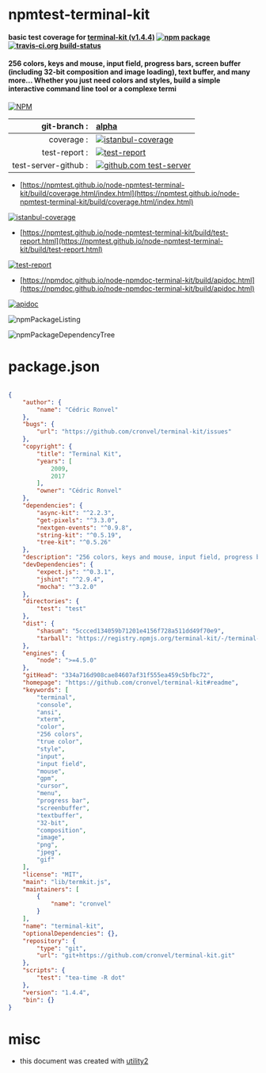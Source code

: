 # npmtest-terminal-kit

#### basic test coverage for  [terminal-kit (v1.4.4)](https://github.com/cronvel/terminal-kit#readme)  [![npm package](https://img.shields.io/npm/v/npmtest-terminal-kit.svg?style=flat-square)](https://www.npmjs.org/package/npmtest-terminal-kit) [![travis-ci.org build-status](https://api.travis-ci.org/npmtest/node-npmtest-terminal-kit.svg)](https://travis-ci.org/npmtest/node-npmtest-terminal-kit)

#### 256 colors, keys and mouse, input field, progress bars, screen buffer (including 32-bit composition and image loading), text buffer, and many more... Whether you just need colors and styles, build a simple interactive command line tool or a complexe termi

[![NPM](https://nodei.co/npm/terminal-kit.png?downloads=true&downloadRank=true&stars=true)](https://www.npmjs.com/package/terminal-kit)

| git-branch : | [alpha](https://github.com/npmtest/node-npmtest-terminal-kit/tree/alpha)|
|--:|:--|
| coverage : | [![istanbul-coverage](https://npmtest.github.io/node-npmtest-terminal-kit/build/coverage.badge.svg)](https://npmtest.github.io/node-npmtest-terminal-kit/build/coverage.html/index.html)|
| test-report : | [![test-report](https://npmtest.github.io/node-npmtest-terminal-kit/build/test-report.badge.svg)](https://npmtest.github.io/node-npmtest-terminal-kit/build/test-report.html)|
| test-server-github : | [![github.com test-server](https://npmtest.github.io/node-npmtest-terminal-kit/GitHub-Mark-32px.png)](https://npmtest.github.io/node-npmtest-terminal-kit/build/app/index.html) | | build-artifacts : | [![build-artifacts](https://npmtest.github.io/node-npmtest-terminal-kit/glyphicons_144_folder_open.png)](https://github.com/npmtest/node-npmtest-terminal-kit/tree/gh-pages/build)|

- [https://npmtest.github.io/node-npmtest-terminal-kit/build/coverage.html/index.html](https://npmtest.github.io/node-npmtest-terminal-kit/build/coverage.html/index.html)

[![istanbul-coverage](https://npmtest.github.io/node-npmtest-terminal-kit/build/screenCapture.buildCi.browser.%252Ftmp%252Fbuild%252Fcoverage.lib.html.png)](https://npmtest.github.io/node-npmtest-terminal-kit/build/coverage.html/index.html)

- [https://npmtest.github.io/node-npmtest-terminal-kit/build/test-report.html](https://npmtest.github.io/node-npmtest-terminal-kit/build/test-report.html)

[![test-report](https://npmtest.github.io/node-npmtest-terminal-kit/build/screenCapture.buildCi.browser.%252Ftmp%252Fbuild%252Ftest-report.html.png)](https://npmtest.github.io/node-npmtest-terminal-kit/build/test-report.html)

- [https://npmdoc.github.io/node-npmdoc-terminal-kit/build/apidoc.html](https://npmdoc.github.io/node-npmdoc-terminal-kit/build/apidoc.html)

[![apidoc](https://npmdoc.github.io/node-npmdoc-terminal-kit/build/screenCapture.buildCi.browser.%252Ftmp%252Fbuild%252Fapidoc.html.png)](https://npmdoc.github.io/node-npmdoc-terminal-kit/build/apidoc.html)

![npmPackageListing](https://npmtest.github.io/node-npmtest-terminal-kit/build/screenCapture.npmPackageListing.svg)

![npmPackageDependencyTree](https://npmtest.github.io/node-npmtest-terminal-kit/build/screenCapture.npmPackageDependencyTree.svg)



# package.json

```json

{
    "author": {
        "name": "Cédric Ronvel"
    },
    "bugs": {
        "url": "https://github.com/cronvel/terminal-kit/issues"
    },
    "copyright": {
        "title": "Terminal Kit",
        "years": [
            2009,
            2017
        ],
        "owner": "Cédric Ronvel"
    },
    "dependencies": {
        "async-kit": "^2.2.3",
        "get-pixels": "^3.3.0",
        "nextgen-events": "^0.9.8",
        "string-kit": "^0.5.19",
        "tree-kit": "^0.5.26"
    },
    "description": "256 colors, keys and mouse, input field, progress bars, screen buffer (including 32-bit composition and image loading), text buffer, and many more... Whether you just need colors and styles, build a simple interactive command line tool or a complexe termi",
    "devDependencies": {
        "expect.js": "^0.3.1",
        "jshint": "^2.9.4",
        "mocha": "^3.2.0"
    },
    "directories": {
        "test": "test"
    },
    "dist": {
        "shasum": "5ccced134059b71201e4156f728a511dd49f70e9",
        "tarball": "https://registry.npmjs.org/terminal-kit/-/terminal-kit-1.4.4.tgz"
    },
    "engines": {
        "node": ">=4.5.0"
    },
    "gitHead": "334a716d908cae84607af31f555ea459c5bfbc72",
    "homepage": "https://github.com/cronvel/terminal-kit#readme",
    "keywords": [
        "terminal",
        "console",
        "ansi",
        "xterm",
        "color",
        "256 colors",
        "true color",
        "style",
        "input",
        "input field",
        "mouse",
        "gpm",
        "cursor",
        "menu",
        "progress bar",
        "screenbuffer",
        "textbuffer",
        "32-bit",
        "composition",
        "image",
        "png",
        "jpeg",
        "gif"
    ],
    "license": "MIT",
    "main": "lib/termkit.js",
    "maintainers": [
        {
            "name": "cronvel"
        }
    ],
    "name": "terminal-kit",
    "optionalDependencies": {},
    "repository": {
        "type": "git",
        "url": "git+https://github.com/cronvel/terminal-kit.git"
    },
    "scripts": {
        "test": "tea-time -R dot"
    },
    "version": "1.4.4",
    "bin": {}
}
```



# misc
- this document was created with [utility2](https://github.com/kaizhu256/node-utility2)
